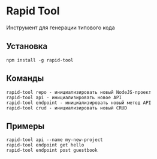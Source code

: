 # Rapid Tool

Инструмент для генерации типового кода

## Установка

```
npm install -g rapid-tool
```

## Команды

```
rapid-tool repo - инициализировать новый NodeJS-проект
rapid-tool api - инициализировать новое API
rapid-tool endpoint - инициализировать новый метод API
rapid-tool crud - инициализировать новый CRUD
```

## Примеры

```
rapid-tool api --name my-new-project
rapid-tool endpoint get hello
rapid-tool endpoint post guestbook
```
